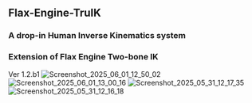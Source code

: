 ## Flax-Engine-TruIK

### A drop-in Human Inverse Kinematics system
### Extension of Flax Engine Two-bone IK



Ver 1.2.b1
![Screenshot_2025_06_01_12_50_02](https://github.com/user-attachments/assets/a6aa0044-3f0c-4be9-8f0f-31e00c1e79af)
![Screenshot_2025_06_01_13_00_16](https://github.com/user-attachments/assets/45f27eb3-bcb4-41a4-8a22-17c4dfecfc36)
![Screenshot_2025_05_31_12_17_35](https://github.com/user-attachments/assets/0f85ad61-8362-4b61-9e71-ac5cbb014d4c)
![Screenshot_2025_05_31_12_16_18](https://github.com/user-attachments/assets/a7767f45-09db-45cd-8383-6c617038b2bc)
